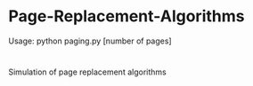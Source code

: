 # Page-Replacement-Algorithms
Usage: python paging.py [number of pages]
#
Simulation of page replacement algorithms

